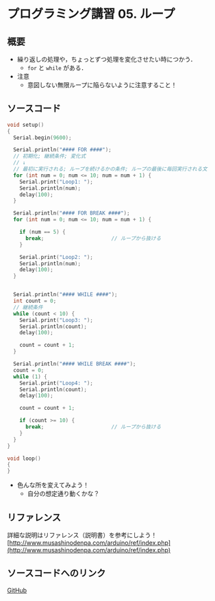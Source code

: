 # プログラミング講習 05. ループ
## 概要
+ 繰り返しの処理や，ちょっとずつ処理を変化させたい時につかう．
	- `for` と `while` がある．
+ 注意
	- 意図しない無限ループに陥らないように注意すること！


## ソースコード
```cpp
void setup()
{
  Serial.begin(9600);

  Serial.println("#### FOR ####");
  // 初期化; 継続条件; 変化式
  // ↓
  // 最初に実行される; ループを続けるかの条件; ループの最後に毎回実行される文
  for (int num = 0; num <= 10; num = num + 1) {
    Serial.print("Loop1: ");
    Serial.println(num);
    delay(100);
  }

  Serial.println("#### FOR BREAK ####");
  for (int num = 0; num <= 10; num = num + 1) {

    if (num == 5) {
      break;                      // ループから抜ける
    }

    Serial.print("Loop2: ");
    Serial.println(num);
    delay(100);
  }


  Serial.println("#### WHILE ####");
  int count = 0;
  // 継続条件
  while (count < 10) {
    Serial.print("Loop3: ");
    Serial.println(count);
    delay(100);

    count = count + 1;
  }

  Serial.println("#### WHILE BREAK ####");
  count = 0;
  while (1) {
    Serial.print("Loop4: ");
    Serial.println(count);
    delay(100);

    count = count + 1;

    if (count >= 10) {
      break;                      // ループから抜ける
    }
  }
}

void loop()
{
}
```

+ 色んな所を変えてみよう！
	- 自分の想定通り動くかな？


## リファレンス
詳細な説明はリファレンス（説明書）を参考にしよう！  
[http://www.musashinodenpa.com/arduino/ref/index.php](http://www.musashinodenpa.com/arduino/ref/index.php)


## ソースコードへのリンク
[GitHub](https://github.com/meltingrabbit/CanSatForHighSchoolStudents/tree/master/Arduino/ProgrammingTutorial05_Loop)

